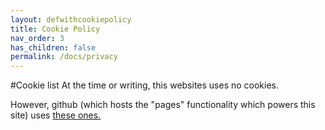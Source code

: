 ```yaml
---
layout: defwithcookiepolicy
title: Cookie Policy
nav_order: 3
has_children: false
permalink: /docs/privacy
---
```

#Cookie list
At the time or writing, this websites uses no cookies.

However, github (which hosts the "pages" functionality which powers this site) uses <a href="https://github.com/privacy/cookies">these ones.</a>
